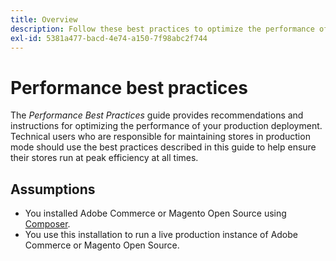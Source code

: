 ```yaml
---
title: Overview
description: Follow these best practices to optimize the performance of your Adobe Commerce or Magento Open Source deployment.
exl-id: 5381a477-bacd-4e74-a150-7f98abc2f744
---
```

# Performance best practices

The _Performance Best Practices_ guide provides recommendations and instructions for optimizing the performance of your production deployment. Technical users who are responsible for maintaining stores in production mode should use the best practices described in this guide to help ensure their stores run at peak efficiency at all times.

## Assumptions

*  You installed Adobe Commerce or Magento Open Source using [Composer](../installation/composer.md).
*  You use this installation to run a live production instance of Adobe Commerce or Magento Open Source.
